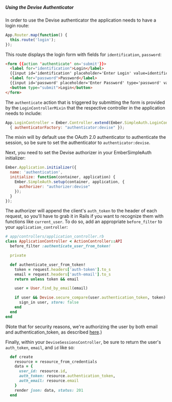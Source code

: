 ##### Using the Devise Authenticator

In order to use the Devise authenticator the application needs to have a
login route:

```js
App.Router.map(function() {
  this.route('login');
});
```

This route displays the login form with fields for `identification`,
`password`:

```html
<form {{action 'authenticate' on='submit'}}>
  <label for="identification">Login</label>
  {{input id='identification' placeholder='Enter Login' value=identification}}
  <label for="password">Password</label>
  {{input id='password' placeholder='Enter Password' type='password' value=password}}
  <button type="submit">Login</button>
</form>
```

The `authenticate` action that is triggered by submitting the form is provided
by the `LoginControllerMixin` that the respective controller in the application
needs to include:

```js
App.LoginController = Ember.Controller.extend(Ember.SimpleAuth.LoginControllerMixin,
  { authenticatorFactory: "authenticator:devise" });
```

The mixin will by default use the OAuth 2.0 authenticator to authenticate the
session, so be sure to set the authenticator to `authenticator:devise`.

Next, you need to set the Devise authorizer in your EmberSimpleAuth initializer:

```js
Ember.Application.initializer({
  name: 'authentication',
  initialize: function(container, application) {
    Ember.SimpleAuth.setup(container, application, {
      authorizer: "authorizer:devise"
    });
  }
});
```

The authorizer will append the client's `auth_token` to the header of each request, so you'll have to grab it in Rails if you want to recognize them with functions like `current_user`. To do so, add an appropriate `before_filter` to your `application_controller`:

```ruby
# app/controllers/application_controller.rb
class ApplicationController < ActionController::API
  before_filter :authenticate_user_from_token!

  private

  def authenticate_user_from_token!
    token = request.headers['auth-token'].to_s
    email = request.headers['auth-email'].to_s
    return unless token && email

    user = User.find_by_email(email)

    if user && Devise.secure_compare(user.authentication_token, token)
      sign_in user, store: false
    end
  end
end
```

(Note that for security reasons, we're authorizing the user by both email and authentication_token, as described [here](https://gist.github.com/josevalim/fb706b1e933ef01e4fb6).)

Finally, within your `DeviseSessionsController`, be sure to return the user's `auth_token`, `email`, and `id` like so:

```ruby
  def create
    resource = resource_from_credentials
    data = {
      user_id: resource.id,
      auth_token: resource.authentication_token,
      auth_email: resource.email
    }
    render json: data, status: 201
  end
```
